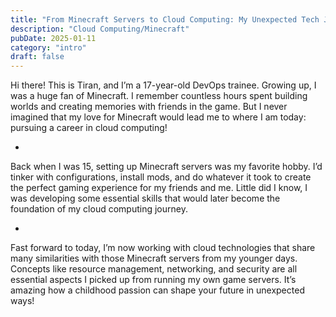 ```yaml
---
title: "From Minecraft Servers to Cloud Computing: My Unexpected Tech Journey"
description: "Cloud Computing/Minecraft"
pubDate: 2025-01-11
category: "intro"
draft: false
---
```


Hi there! This is Tiran, and I’m a 17-year-old DevOps trainee. Growing up, I was a huge fan of Minecraft. I remember countless hours spent building worlds and creating memories with friends in the game. But I never imagined that my love for Minecraft would lead me to where I am today: pursuing a career in cloud computing!

-

Back when I was 15, setting up Minecraft servers was my favorite hobby. I’d tinker with configurations, install mods, and do whatever it took to create the perfect gaming experience for my friends and me. Little did I know, I was developing some essential skills that would later become the foundation of my cloud computing journey.

-

Fast forward to today, I’m now working with cloud technologies that share many similarities with those Minecraft servers from my younger days. Concepts like resource management, networking, and security are all essential aspects I picked up from running my own game servers. It’s amazing how a childhood passion can shape your future in unexpected ways!
